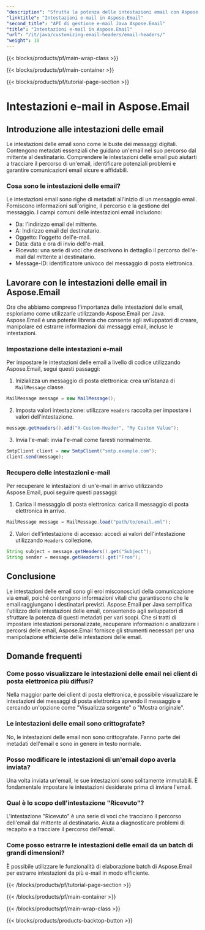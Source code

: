 ```yaml
---
"description": "Sfrutta la potenza delle intestazioni email con Aspose.Email per Java. Scopri come impostare e recuperare le intestazioni email senza sforzo."
"linktitle": "Intestazioni e-mail in Aspose.Email"
"second_title": "API di gestione e-mail Java Aspose.Email"
"title": "Intestazioni e-mail in Aspose.Email"
"url": "/it/java/customizing-email-headers/email-headers/"
"weight": 10
---
```


{{< blocks/products/pf/main-wrap-class >}}

{{< blocks/products/pf/main-container >}}

{{< blocks/products/pf/tutorial-page-section >}}

# Intestazioni e-mail in Aspose.Email


## Introduzione alle intestazioni delle email

Le intestazioni delle email sono come le buste dei messaggi digitali. Contengono metadati essenziali che guidano un'email nel suo percorso dal mittente al destinatario. Comprendere le intestazioni delle email può aiutarti a tracciare il percorso di un'email, identificare potenziali problemi e garantire comunicazioni email sicure e affidabili.

### Cosa sono le intestazioni delle email?

Le intestazioni email sono righe di metadati all'inizio di un messaggio email. Forniscono informazioni sull'origine, il percorso e la gestione del messaggio. I campi comuni delle intestazioni email includono:

- Da: l'indirizzo email del mittente.
- A: Indirizzo email del destinatario.
- Oggetto: l'oggetto dell'e-mail.
- Data: data e ora di invio dell'e-mail.
- Ricevuto: una serie di voci che descrivono in dettaglio il percorso dell'e-mail dal mittente al destinatario.
- Message-ID: identificatore univoco del messaggio di posta elettronica.

## Lavorare con le intestazioni delle email in Aspose.Email

Ora che abbiamo compreso l'importanza delle intestazioni delle email, esploriamo come utilizzarle utilizzando Aspose.Email per Java. Aspose.Email è una potente libreria che consente agli sviluppatori di creare, manipolare ed estrarre informazioni dai messaggi email, incluse le intestazioni.

### Impostazione delle intestazioni e-mail

Per impostare le intestazioni delle email a livello di codice utilizzando Aspose.Email, segui questi passaggi:

1. Inizializza un messaggio di posta elettronica: crea un'istanza di `MailMessage` classe.

```java
MailMessage message = new MailMessage();
```

2. Imposta valori intestazione: utilizzare `Headers` raccolta per impostare i valori dell'intestazione.

```java
message.getHeaders().add("X-Custom-Header", "My Custom Value");
```

3. Invia l'e-mail: invia l'e-mail come faresti normalmente.

```java
SmtpClient client = new SmtpClient("smtp.example.com");
client.send(message);
```

### Recupero delle intestazioni e-mail

Per recuperare le intestazioni di un'e-mail in arrivo utilizzando Aspose.Email, puoi seguire questi passaggi:

1. Carica il messaggio di posta elettronica: carica il messaggio di posta elettronica in arrivo.

```java
MailMessage message = MailMessage.load("path/to/email.eml");
```

2. Valori dell'intestazione di accesso: accedi ai valori dell'intestazione utilizzando `Headers` collezione.

```java
String subject = message.getHeaders().get("Subject");
String sender = message.getHeaders().get("From");
```

## Conclusione

Le intestazioni delle email sono gli eroi misconosciuti della comunicazione via email, poiché contengono informazioni vitali che garantiscono che le email raggiungano i destinatari previsti. Aspose.Email per Java semplifica l'utilizzo delle intestazioni delle email, consentendo agli sviluppatori di sfruttare la potenza di questi metadati per vari scopi. Che si tratti di impostare intestazioni personalizzate, recuperare informazioni o analizzare i percorsi delle email, Aspose.Email fornisce gli strumenti necessari per una manipolazione efficiente delle intestazioni delle email.

## Domande frequenti

### Come posso visualizzare le intestazioni delle email nei client di posta elettronica più diffusi?

Nella maggior parte dei client di posta elettronica, è possibile visualizzare le intestazioni dei messaggi di posta elettronica aprendo il messaggio e cercando un'opzione come "Visualizza sorgente" o "Mostra originale".

### Le intestazioni delle email sono crittografate?

No, le intestazioni delle email non sono crittografate. Fanno parte dei metadati dell'email e sono in genere in testo normale.

### Posso modificare le intestazioni di un'email dopo averla inviata?

Una volta inviata un'email, le sue intestazioni sono solitamente immutabili. È fondamentale impostare le intestazioni desiderate prima di inviare l'email.

### Qual è lo scopo dell'intestazione "Ricevuto"?

L'intestazione "Ricevuto" è una serie di voci che tracciano il percorso dell'email dal mittente al destinatario. Aiuta a diagnosticare problemi di recapito e a tracciare il percorso dell'email.

### Come posso estrarre le intestazioni delle email da un batch di grandi dimensioni?

È possibile utilizzare le funzionalità di elaborazione batch di Aspose.Email per estrarre intestazioni da più e-mail in modo efficiente.

{{< /blocks/products/pf/tutorial-page-section >}}

{{< /blocks/products/pf/main-container >}}

{{< /blocks/products/pf/main-wrap-class >}}

{{< blocks/products/products-backtop-button >}}